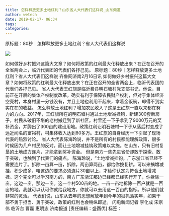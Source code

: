 ```yaml
---
title: 怎样释放更多土地红利？山东省人大代表们这样说_山东频道
author: wetech
date: 2019-02-17- 06:34
tags: 
categories: 
---
```

原标题：80秒｜怎样释放更多土地红利？省人大代表们这样说
<!-- more -->
                
<img align="center" border="0" src="http://p2.ifengimg.com/a/2016/0810/204c433878d5cf9size1_w16_h16.png" />
                
            
如何做好乡村振兴这篇大文章？如何将政策的红利最大化释放出来？在正在召开的全省两会上，临沂代表团的代表们各抒己见。
原标题：80秒｜怎样释放更多土地红利？省人大代表们这样说
齐鲁网济南2月16日讯 如何做好乡村振兴这篇大文章？如何将政策的红利最大化释放出来？在正在召开的全省两会上，临沂代表团的代表们各抒己见。
省人大代表王红旗是临沂费县明石塘村党支部书记，他说，目前正在开展的集体产权制度改革，确实有利于保障农民财产权利，但对于集体经济空壳村，本身村里一分钱没有，并且土地也利用不起来，拿着金饭碗，却得不到实实在在的收益。
怎么释放土地红利？增加农民收入？这是王红旗一直以来都在努力的方向。2017年，王红旗所在的明石塘村通过土地增减挂钩，新建300套新房子，村民从破旧不堪的老村搬迁到了新社区。村里还一下子拿到了9000万元的奖补资金，并腾出了300亩的建设用地。政策红利让明石塘村一下子从落后村变成了远近闻名的富裕村，村集体收入达到80多万。王红旗的自身经历一下引起了现场代表的热烈讨论。
省人大代表陈海玲说，并不是所有的村民都能理解政策，很多时候因为几户村民的反对，而让土地增减挂钩政策难以实施。在山东，只有旧村复垦的土地成方连片，才能拿到奖补资金。
但是南方一些先进省份却敢于探索、敢于突破，也触到了代表们的痛点。
陈海玲说，“土地增减挂钩，广东浙江省已经不需要连片了。拆除一亩算一亩，拆除，两亩算两亩，都给你按复耕。可以来搞增减挂，积少成多，咱这边的要求必须连片30亩以上，才给你认定为符合土地增减挂。这个完全可以学习南方的，南方广东浙江那边已经都已经实行开了，你拆除一亩，这边一亩，那边一亩。这一个村500亩的地。一亩一亩地拆除一百户就是一百亩的地。我就可以认可你就给我地方，你就可以去用这一百亩的指标。所以他们就非常的灵活。
代表们说，山东从去年的思想解放年到今年的狠抓落实年，如果干部不勇于担当、勇于突破，政策的红利也会稍纵即逝。
闪电新闻记者 李化成 宋京伟 临沂台 曹磊 惠明志 济南报道
[责任编辑：盛酉优]
标签：
 
             

